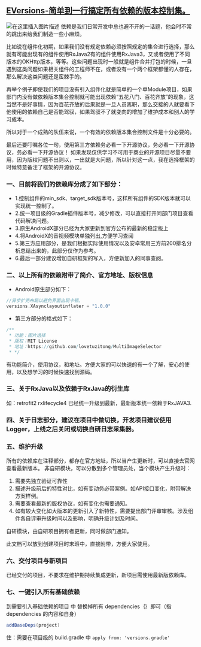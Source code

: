 ## [EVersions-简单到一行搞定所有依赖的版本控制集。](https://github.com/JustGank/EVersion)
![在这里插入图片描述](https://img-blog.csdnimg.cn/20200713153327458.png#pic_center)
依赖是我们日常开发中总也避不开的一话题，他会时不常的跳出来给我们制造一些小麻烦。

比如说在组件化初期，如果我们没有规定依赖必须按照规定的集合进行选择，那么就有可能出现有的组件使用RxJava2有的组件使用RxJava3，又或者使用了不同版本的OKHttp版本，等等。这些问题出现时一般就是组件合并打包的时候，一旦遇到这类问题如果相关组件的工程师不在，或者没有一个两个框架都懂的人存在，那么解决这类问题还是蛮棘手的。

再举个例子即使我们的项目没有引入组件化就是简单的一个单Module项目，如果部门内没有做依赖版本集合控制就可能出现依赖“五花八门、百花齐放”的现象，这当然不是好事情，因为百花齐放的后果就是一旦人员离职，那么交接的人就要看下他使用的依赖自己是否能驾驭，如果驾驭不了就变向的增加了维护成本和别人的学习成本。

所以对于一个成熟的队伍来说，一个有效的依赖版本集合控制文件是十分必要的。

最后还要叮嘱各位一句，使用第三方依赖务必看一下开源协议，务必看一下开源协议，务必看一下开源协议！
如果发现仅供学习不可用于商业的开源项目尽量不要用，因为版权问题不出则以，一出就是大问题，所以针对这一点，我在选择框架的时候特意备注了框架的开源协议。


### 一、目前将我们的依赖库分成了如下部分：
- 1.控制组件的min_sdk、target_sdk版本号，这样所有组件的SDK版本就可以实现统一控制了。
- 2.统一项目级的Gradle插件版本号，减少修改，可以直接打开同部门项目查看代码解决问题。
- 3.原生AndroidX部分已经为大家更新到官方公布的最新的稳定版上
- 4.将AndroidX的音视频模块单独列出,方便学习查阅
- 5.第三方应用部分，是我们根据实际使用情况以及安卓常用三方前200排名分析总结出来的，此部分仅作为参考。
- 6.最后一部分建议增加自研框架的写入，方便新加入的同事查阅。

### 二、以上所有的依赖附带了简介、官方地址、版权信息

 - Android原生部分如下：
```groovy
//异步扩充布局以避免界面出现卡顿。
versions.XAsynclayoutinflater = "1.0.0"
```

 - 第三方部分的格式如下：
```groovy
/**
 * 功能：图片选择
 * 版权：MIT License
 * 地址：https://github.com/lovetuzitong/MultiImageSelector
 * */
```
有功能简介，使用协议，和地址。方便大家的可以快速的有一个了解，安心的使用，以及想学习的时候快速找到源码。

### 三、关于RxJava以及依赖于RxJava的衍生库
如：retrofit2 rxlifecycle4 
已经统一升级到最新，最新版本统一依赖于RxJAVA3.

### 四、关于日志部分，建议在项目中做切换，开发项目建议使用Logger，上线之后关闭或切换自研日志采集器。

### 五、维护升级
所有的依赖库在注释部分，都存在官方地址，所以当产生更新时，可以直接去官网查看最新版本。
非自研模块，可以分散到多个管理员处，当个模块产生升级时：

 1. 需要先独立验证可靠性
 2. 描述升级前后的特性对比，如有变动务必带案例。如API接口变化，附带解决方案样例。
 3. 需要查看最新的版权协议，如有变化也需要通知。
 4. 如有较大变化如大版本的更新引入了新特性，需要提出部门评审审核。涉及组件各自评审升级时间以及影响，明确升级计划及时间。

自研模块，由自研项目拥有者更新，同时做部门通知。

此文档可以放到创建项目时末班中，直接附带，方便大家使用。

### 六、交付项目与新项目
已经交付的项目，不要求在维护期持续集成更新，新项目需使用最新版依赖库。

### 七、一键引入所有基础依赖
到需要引入基础依赖的项目 中 替换掉所有 dependencies｛｝即可（指dependencies 的内容和自身）

```java
addBaseDeps(project)
```

住：需要在项目级的 build.gradle 中 `apply from: 'versions.gradle'`
